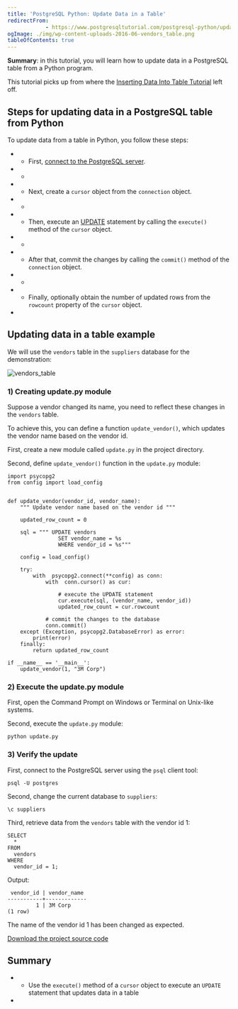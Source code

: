 ```yaml
---
title: 'PostgreSQL Python: Update Data in a Table'
redirectFrom: 
            - https://www.postgresqltutorial.com/postgresql-python/update/
ogImage: ./img/wp-content-uploads-2016-06-vendors_table.png
tableOfContents: true
---
```


**Summary**: in this tutorial, you will learn how to update data in a PostgreSQL table from a Python program.



This tutorial picks up from where the [Inserting Data Into Table Tutorial](https://www.postgresqltutorial.com/postgresql-python/insert/) left off.



## Steps for updating data in a PostgreSQL table from Python



To update data from a table in Python, you follow these steps:



- - First, [connect to the PostgreSQL server](https://www.postgresqltutorial.com/postgresql-python/connect/).
- -
- - Next, create a `cursor` object from the `connection` object.
- -
- - Then, execute an [UPDATE](/docs/postgresql/postgresql-update) statement by calling the `execute()` method of the `cursor` object.
- -
- - After that, commit the changes by calling the `commit()` method of the `connection` object.
- -
- - Finally, optionally obtain the number of updated rows from the `rowcount` property of the `cursor` object.
- 


## Updating data in a table example



We will use the `vendors` table in the `suppliers` database for the demonstration:



![vendors_table](./img/wp-content-uploads-2016-06-vendors_table.png)



### 1) Creating update.py module



Suppose a vendor changed its name, you need to reflect these changes in the `vendors` table.



To achieve this, you can define a function `update_vendor()`, which updates the vendor name based on the vendor id.



First, create a new module called `update.py` in the project directory.



Second, define `update_vendor()` function in the `update.py` module:



```
import psycopg2
from config import load_config


def update_vendor(vendor_id, vendor_name):
    """ Update vendor name based on the vendor id """

    updated_row_count = 0

    sql = """ UPDATE vendors
                SET vendor_name = %s
                WHERE vendor_id = %s"""

    config = load_config()

    try:
        with  psycopg2.connect(**config) as conn:
            with  conn.cursor() as cur:

                # execute the UPDATE statement
                cur.execute(sql, (vendor_name, vendor_id))
                updated_row_count = cur.rowcount

            # commit the changes to the database
            conn.commit()
    except (Exception, psycopg2.DatabaseError) as error:
        print(error)
    finally:
        return updated_row_count

if __name__ == '__main__':
    update_vendor(1, "3M Corp")
```



### 2) Execute the update.py module



First, open the Command Prompt on Windows or Terminal on Unix-like systems.



Second, execute the `update.py` module:



```
python update.py
```



### 3) Verify the update



First, connect to the PostgreSQL server using the `psql` client tool:



```
psql -U postgres
```



Second, change the current database to `suppliers`:



```
\c suppliers
```



Third, retrieve data from the `vendors` table with the vendor id 1:



```
SELECT
  *
FROM
  vendors
WHERE
  vendor_id = 1;
```



Output:



```
 vendor_id | vendor_name
-----------+-------------
         1 | 3M Corp
(1 row)
```



The name of the vendor id 1 has been changed as expected.



[Download the project source code](https://www.postgresqltutorial.com/wp-content/uploads/2024/01/update.zip)



## Summary



- - Use the `execute()` method of a `cursor` object to execute an `UPDATE` statement that updates data in a table
- 
